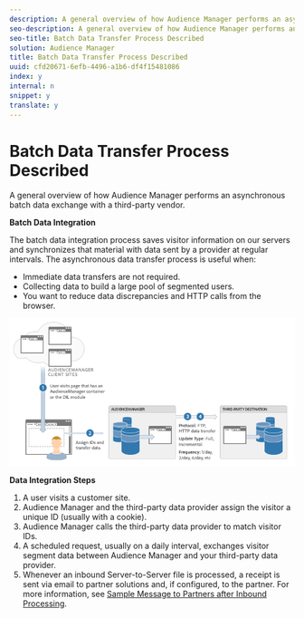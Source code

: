 ```yaml
---
description: A general overview of how Audience Manager performs an asynchronous batch data exchange with a third-party vendor.
seo-description: A general overview of how Audience Manager performs an asynchronous batch data exchange with a third-party vendor.
seo-title: Batch Data Transfer Process Described
solution: Audience Manager
title: Batch Data Transfer Process Described
uuid: cfd20671-6efb-4496-a1b6-df4f15481086
index: y
internal: n
snippet: y
translate: y
---
```


# Batch Data Transfer Process Described

A general overview of how Audience Manager performs an asynchronous batch data exchange with a third-party vendor.

 **Batch Data Integration**

<!-- c_async.xml -->

The batch data integration process saves visitor information on our servers and synchronizes that material with data sent by a provider at regular intervals. The asynchronous data transfer process is useful when:

* Immediate data transfers are not required. 
* Collecting data to build a large pool of segmented users. 
* You want to reduce data discrepancies and HTTP calls from the browser.

![](assets/s2s_70.png)

**Data Integration Steps**

1. A user visits a customer site. 
1. Audience Manager and the third-party data provider assign the visitor a unique ID (usually with a cookie). 
1. Audience Manager calls the third-party data provider to match visitor IDs. 
1. A scheduled request, usually on a daily interval, exchanges visitor segment data between Audience Manager and your third-party data provider. 
1. Whenever an inbound Server-to-Server file is processed, a receipt is sent via email to partner solutions and, if configured, to the partner. For more information, see [Sample Message to Partners after Inbound Processing](../../../c_integration/sending-audience-data/batch-data-transfer-explained/inbound-receipt-message.md#reference_DA48118E592740A7AAD36814FF7B221C).

